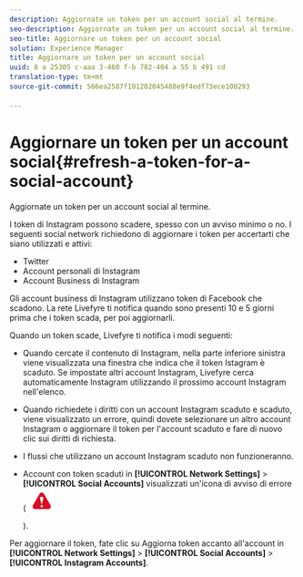 ```yaml
---
description: Aggiornate un token per un account social al termine.
seo-description: Aggiornate un token per un account social al termine.
seo-title: Aggiornare un token per un account social
solution: Experience Manager
title: Aggiornare un token per un account social
uuid: 8 a 25305 c-aaa 3-460 f-b 782-404 a 55 b 491 cd
translation-type: tm+mt
source-git-commit: 566ea2587f101202045488e9f4edf73ece100293

---
```



# Aggiornare un token per un account social{#refresh-a-token-for-a-social-account}

Aggiornate un token per un account social al termine.

I token di Instagram possono scadere, spesso con un avviso minimo o no. I seguenti social network richiedono di aggiornare i token per accertarti che siano utilizzati e attivi:

* Twitter
* Account personali di Instagram
* Account Business di Instagram

Gli account business di Instagram utilizzano token di Facebook che scadono. La rete Livefyre ti notifica quando sono presenti 10 e 5 giorni prima che i token scada, per poi aggiornarli.

Quando un token scade, Livefyre ti notifica i modi seguenti:

* Quando cercate il contenuto di Instagram, nella parte inferiore sinistra viene visualizzata una finestra che indica che il token Istagram è scaduto. Se impostate altri account Instagram, Livefyre cerca automaticamente Instagram utilizzando il prossimo account Instagram nell'elenco.
* Quando richiedete i diritti con un account Instagram scaduto e scaduto, viene visualizzato un errore, quindi dovete selezionare un altro account Instagram o aggiornare il token per l'account scaduto e fare di nuovo clic sui diritti di richiesta.
* I flussi che utilizzano un account Instagram scaduto non funzioneranno.
* Account con token scaduti in **[!UICONTROL Network Settings]** > **[!UICONTROL Social Accounts]** visualizzati un'icona di avviso di errore ( ![](assets/warningError.png)

   ).

Per aggiornare il token, fate clic su Aggiorna token accanto all'account in **[!UICONTROL Network Settings]** > **[!UICONTROL Social Accounts]** > **[!UICONTROL Instagram Accounts]**.
